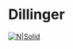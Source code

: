 # Dillinger

[![N|Solid](https://cldup.com/dTxpPi9lDf.thumb.png)](https://nodesource.com/products/nsolid)
